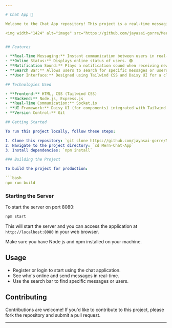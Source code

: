 ```yaml
---

# Chat App 💬

Welcome to the Chat App repository! This project is a real-time messaging application built with Socket.io for instant communication between users.

<img width="1424" alt="image" src="https://github.com/jayasai-gorre/Mern-Chat-App/assets/123870905/91610b43-0a82-4a0a-a347-f98a465ad334">


## Features

- **Real-Time Messaging:** Instant communication between users in real-time. 🕒
- **Online Status:** Displays online status of users. 🟢
- **Notification Sound:** Plays a notification sound when receiving new messages. 🔔
- **Search Bar:** Allows users to search for specific messages or users. 🔍
- **User Interface:** Designed using Tailwind CSS and Daisy UI for a clean and responsive user interface. 🎨

## Technologies Used

- **Frontend:** HTML, CSS (Tailwind CSS)
- **Backend:** Node.js, Express.js
- **Real-Time Communication:** Socket.io
- **UI Framework:** Daisy UI (for components) integrated with Tailwind CSS
- **Version Control:** Git

## Getting Started

To run this project locally, follow these steps:

1. Clone this repository: `git clone https://github.com/jayasai-gorre/Mern-Chat-App.git`
2. Navigate to the project directory: `cd Mern-Chat-App`
3. Install dependencies: `npm install`

### Building the Project

To build the project for production:

```bash
npm run build
```

### Starting the Server

To start the server on port 8080:

```bash
npm start
```

This will start the server and you can access the application at `http://localhost:8080` in your web browser.

Make sure you have Node.js and npm installed on your machine.

## Usage

- Register or login to start using the chat application.
- See who's online and send messages in real-time.
- Use the search bar to find specific messages or users.

## Contributing

Contributions are welcome! If you'd like to contribute to this project, please fork the repository and submit a pull request.

---
```

